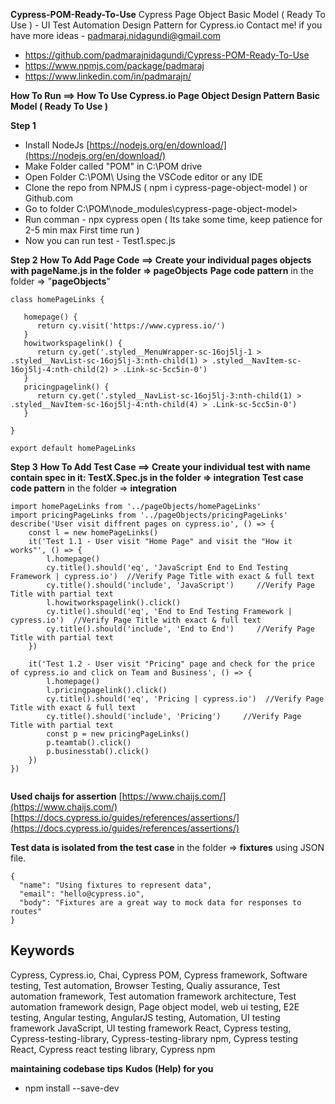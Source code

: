 
**Cypress-POM-Ready-To-Use** 
Cypress Page Object Basic Model ( Ready To Use ) - UI Test Automation Design Pattern for Cypress.io 
Contact me! if you have more ideas -  [padmaraj.nidagundi@gmail.com](mailto:padmaraj.nidagundi@gmail.com)  

 - https://github.com/padmarajnidagundi/Cypress-POM-Ready-To-Use
 - https://www.npmjs.com/package/padmaraj
 - https://www.linkedin.com/in/padmarajn/

**How To Run ==> How To Use Cypress.io Page Object Design Pattern Basic Model ( Ready To Use )**

**Step 1** 

 - Install NodeJs 
   [https://nodejs.org/en/download/](https://nodejs.org/en/download/)  
 - Make Folder called "POM" in C:\POM drive 
 - Open Folder C:\POM\  Using the VSCode editor or any IDE
 - Clone the repo from NPMJS ( npm i cypress-page-object-model  ) or Github.com
 - Go to folder C:\POM\node_modules\cypress-page-object-model>
 - Run comman - npx cypress open ( Its take some time, keep patience for 2-5 min max First time run )
 - Now you can run test - Test1.spec.js

**Step 2** 
**How To Add Page Code ==> Create your individual pages objects with pageName.js in the folder => pageObjects**
**Page code pattern** in the folder => "**pageObjects**"
```
class homePageLinks {

   homepage() {
      return cy.visit('https://www.cypress.io/')
   }
   howitworkspagelink() {
      return cy.get('.styled__MenuWrapper-sc-16oj5lj-1 > .styled__NavList-sc-16oj5lj-3:nth-child(1) > .styled__NavItem-sc-16oj5lj-4:nth-child(2) > .Link-sc-5cc5in-0')
   }
   pricingpagelink() {
      return cy.get('.styled__NavList-sc-16oj5lj-3:nth-child(1) > .styled__NavItem-sc-16oj5lj-4:nth-child(4) > .Link-sc-5cc5in-0')
   }

}

export default homePageLinks

```

**Step 3** 
**How To Add Test Case ==> Create your individual test with name contain spec in it:  TestX.Spec.js in the folder =>  integration**
**Test case code pattern** in the folder =>  **integration**
```
import homePageLinks from '../pageObjects/homePageLinks'
import pricingPageLinks from '../pageObjects/pricingPageLinks'
describe('User visit diffrent pages on cypress.io', () => {
    const l = new homePageLinks()
    it('Test 1.1 - User visit "Home Page" and visit the "How it works"', () => {
        l.homepage()
        cy.title().should('eq', 'JavaScript End to End Testing Framework | cypress.io')  //Verify Page Title with exact & full text
        cy.title().should('include', 'JavaScript')     //Verify Page Title with partial text
        l.howitworkspagelink().click()
        cy.title().should('eq', 'End to End Testing Framework | cypress.io')  //Verify Page Title with exact & full text
        cy.title().should('include', 'End to End')     //Verify Page Title with partial text
    })

    it('Test 1.2 - User visit "Pricing" page and check for the price of cypress.io and click on Team and Business', () => {
        l.homepage()
        l.pricingpagelink().click()
        cy.title().should('eq', 'Pricing | cypress.io')  //Verify Page Title with exact & full text
        cy.title().should('include', 'Pricing')     //Verify Page Title with partial text
        const p = new pricingPageLinks()
        p.teamtab().click()
        p.businesstab().click()
    })
})


```
 **Used chaijs for assertion**
 [https://www.chaijs.com/](https://www.chaijs.com/)
 [https://docs.cypress.io/guides/references/assertions/](https://docs.cypress.io/guides/references/assertions/)
 
 **Test data is isolated from the test case** in the folder  => **fixtures** using JSON file.

``` 
{
  "name": "Using fixtures to represent data",
  "email": "hello@cypress.io",
  "body": "Fixtures are a great way to mock data for responses to routes"
}
```

 
## Keywords
Cypress, Cypress.io, Chai, Cypress POM, Cypress framework, Software testing, Test automation, Browser Testing, Qualiy assurance, Test automation framework, Test automation framework architecture, Test automation framework design, Page object model, web ui testing, E2E testing, Angular testing, AngularJS testing, Automation, UI testing framework JavaScript, UI testing framework React, Cypress testing, Cypress-testing-library, Cypress-testing-library npm, Cypress testing React, Cypress react testing library, Cypress npm

**maintaining codebase tips** **Kudos (Help) for you**
-  npm install --save-dev